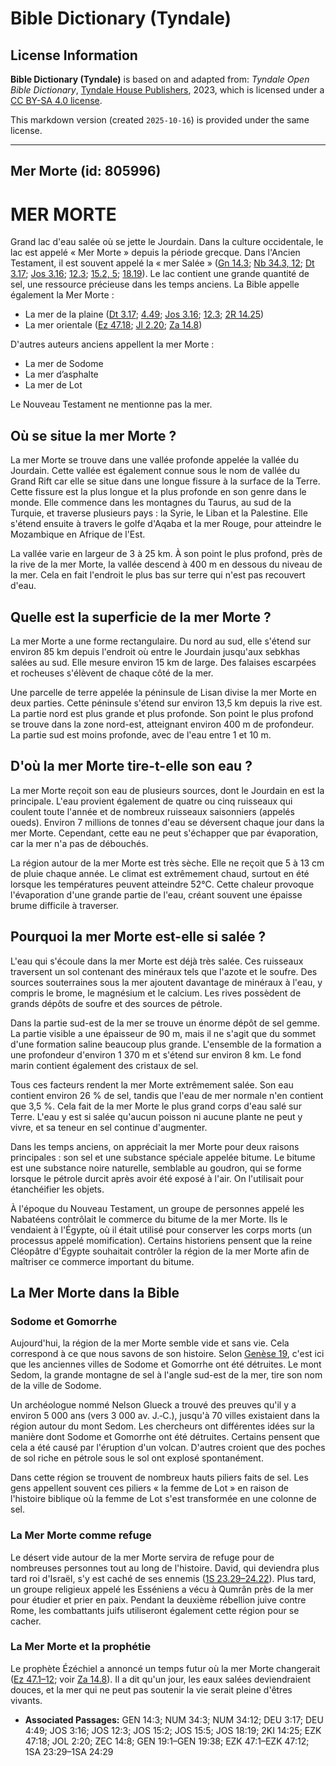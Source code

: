 # Bible Dictionary (Tyndale)

## License Information

**Bible Dictionary (Tyndale)** is based on and adapted from: _Tyndale Open Bible Dictionary_, [Tyndale House Publishers](https://tyndaleopenresources.com/), 2023, which is licensed under a [CC BY-SA 4.0 license](https://creativecommons.org/licenses/by-sa/4.0/legalcode.en).

This markdown version (created `2025-10-16`) is provided under the same license.



--------------------------------

## Mer Morte (id: 805996)

MER MORTE
=========

Grand lac d'eau salée où se jette le Jourdain. Dans la culture occidentale, le lac est appelé « Mer Morte » depuis la période grecque. Dans l'Ancien Testament, il est souvent appelé la « mer Salée » ([Gn 14\.3](https://ref.ly/Gen14:3); [Nb 34\.3, 12](https://ref.ly/Num34:3,Num34:12); [Dt 3\.17](https://ref.ly/Deut3:17); [Jos 3\.16](https://ref.ly/Josh3:16); [12\.3](https://ref.ly/Josh12:3); [15\.2, 5](https://ref.ly/Josh15:2,Josh15:5); [18\.19](https://ref.ly/Josh18:19)). Le lac contient une grande quantité de sel, une ressource précieuse dans les temps anciens. La Bible appelle également la Mer Morte :

* La mer de la plaine ([Dt 3\.17](https://ref.ly/Deut3:17); [4\.49](https://ref.ly/Deut4:49); [Jos 3\.16](https://ref.ly/Josh3:16); [12\.3](https://ref.ly/Josh12:3); [2R 14\.25](https://ref.ly/2Kgs14:25))
* La mer orientale ([Ez 47\.18](https://ref.ly/Ezek47:18); [Jl 2\.20](https://ref.ly/Joel2:20); [Za 14\.8](https://ref.ly/Zech14:8))

D'autres auteurs anciens appellent la mer Morte :

* La mer de Sodome
* La mer d’asphalte
* La mer de Lot

Le Nouveau Testament ne mentionne pas la mer.

Où se situe la mer Morte ?
--------------------------

La mer Morte se trouve dans une vallée profonde appelée la vallée du Jourdain. Cette vallée est également connue sous le nom de vallée du Grand Rift car elle se situe dans une longue fissure à la surface de la Terre. Cette fissure est la plus longue et la plus profonde en son genre dans le monde. Elle commence dans les montagnes du Taurus, au sud de la Turquie, et traverse plusieurs pays : la Syrie, le Liban et la Palestine. Elle s'étend ensuite à travers le golfe d'Aqaba et la mer Rouge, pour atteindre le Mozambique en Afrique de l'Est.

La vallée varie en largeur de 3 à 25 km. À son point le plus profond, près de la rive de la mer Morte, la vallée descend à 400 m en dessous du niveau de la mer. Cela en fait l'endroit le plus bas sur terre qui n'est pas recouvert d'eau.

Quelle est la superficie de la mer Morte ?
------------------------------------------

La mer Morte a une forme rectangulaire. Du nord au sud, elle s'étend sur environ 85 km depuis l'endroit où entre le Jourdain jusqu'aux sebkhas salées au sud. Elle mesure environ 15 km de large. Des falaises escarpées et rocheuses s'élèvent de chaque côté de la mer.

Une parcelle de terre appelée la péninsule de Lisan divise la mer Morte en deux parties. Cette péninsule s'étend sur environ 13,5 km depuis la rive est. La partie nord est plus grande et plus profonde. Son point le plus profond se trouve dans la zone nord\-est, atteignant environ 400 m de profondeur. La partie sud est moins profonde, avec de l'eau entre 1 et 10 m.

D'où la mer Morte tire\-t\-elle son eau ?
-----------------------------------------

La mer Morte reçoit son eau de plusieurs sources, dont le Jourdain en est la principale. L'eau provient également de quatre ou cinq ruisseaux qui coulent toute l'année et de nombreux ruisseaux saisonniers (appelés oueds). Environ 7 millions de tonnes d'eau se déversent chaque jour dans la mer Morte. Cependant, cette eau ne peut s'échapper que par évaporation, car la mer n'a pas de débouchés.

La région autour de la mer Morte est très sèche. Elle ne reçoit que 5 à 13 cm de pluie chaque année. Le climat est extrêmement chaud, surtout en été lorsque les températures peuvent atteindre 52°C. Cette chaleur provoque l'évaporation d'une grande partie de l'eau, créant souvent une épaisse brume difficile à traverser.

Pourquoi la mer Morte est\-elle si salée ?
------------------------------------------

L'eau qui s'écoule dans la mer Morte est déjà très salée. Ces ruisseaux traversent un sol contenant des minéraux tels que l'azote et le soufre. Des sources souterraines sous la mer ajoutent davantage de minéraux à l'eau, y compris le brome, le magnésium et le calcium. Les rives possèdent de grands dépôts de soufre et des sources de pétrole.

Dans la partie sud\-est de la mer se trouve un énorme dépôt de sel gemme. La partie visible a une épaisseur de 90 m, mais il ne s'agit que du sommet d'une formation saline beaucoup plus grande. L'ensemble de la formation a une profondeur d'environ 1 370 m et s'étend sur environ 8 km. Le fond marin contient également des cristaux de sel.

Tous ces facteurs rendent la mer Morte extrêmement salée. Son eau contient environ 26 % de sel, tandis que l'eau de mer normale n'en contient que 3,5 %. Cela fait de la mer Morte le plus grand corps d'eau salé sur Terre. L'eau y est si salée qu'aucun poisson ni aucune plante ne peut y vivre, et sa teneur en sel continue d'augmenter.

Dans les temps anciens, on appréciait la mer Morte pour deux raisons principales : son sel et une substance spéciale appelée bitume. Le bitume est une substance noire naturelle, semblable au goudron, qui se forme lorsque le pétrole durcit après avoir été exposé à l'air. On l'utilisait pour étanchéifier les objets.

À l'époque du Nouveau Testament, un groupe de personnes appelé les Nabatéens contrôlait le commerce du bitume de la mer Morte. Ils le vendaient à l'Égypte, où il était utilisé pour conserver les corps morts (un processus appelé momification). Certains historiens pensent que la reine Cléopâtre d'Égypte souhaitait contrôler la région de la mer Morte afin de maîtriser ce commerce important du bitume.

La Mer Morte dans la Bible
--------------------------

### Sodome et Gomorrhe

Aujourd'hui, la région de la mer Morte semble vide et sans vie. Cela correspond à ce que nous savons de son histoire. Selon [Genèse 19](https://ref.ly/Gen19:1-Gen19:38), c'est ici que les anciennes villes de Sodome et Gomorrhe ont été détruites. Le mont Sedom, la grande montagne de sel à l'angle sud\-est de la mer, tire son nom de la ville de Sodome.

Un archéologue nommé Nelson Glueck a trouvé des preuves qu'il y a environ 5 000 ans (vers 3 000 av. J.‑C.), jusqu'à 70 villes existaient dans la région autour du mont Sedom. Les chercheurs ont différentes idées sur la manière dont Sodome et Gomorrhe ont été détruites. Certains pensent que cela a été causé par l'éruption d'un volcan. D'autres croient que des poches de sol riche en pétrole sous le sol ont explosé spontanément.

Dans cette région se trouvent de nombreux hauts piliers faits de sel. Les gens appellent souvent ces piliers « la femme de Lot » en raison de l'histoire biblique où la femme de Lot s'est transformée en une colonne de sel.

### La Mer Morte comme refuge

Le désert vide autour de la mer Morte servira de refuge pour de nombreuses personnes tout au long de l'histoire. David, qui deviendra plus tard roi d'Israël, s'y est caché de ses ennemis ([1S 23\.29–24\.22](https://ref.ly/1Sam23:29-1Sam24:29)). Plus tard, un groupe religieux appelé les Esséniens a vécu à Qumrân près de la mer pour étudier et prier en paix. Pendant la deuxième rébellion juive contre Rome, les combattants juifs utiliseront également cette région pour se cacher.

### La Mer Morte et la prophétie

Le prophète Ézéchiel a annoncé un temps futur où la mer Morte changerait ([Ez 47\.1–12](https://ref.ly/Ezek47:1-Ezek47:12); voir [Za 14\.8](https://ref.ly/Zech14:8)). Il a dit qu'un jour, les eaux salées deviendraient douces, et la mer qui ne peut pas soutenir la vie serait pleine d'êtres vivants.

* **Associated Passages:** GEN 14:3; NUM 34:3; NUM 34:12; DEU 3:17; DEU 4:49; JOS 3:16; JOS 12:3; JOS 15:2; JOS 15:5; JOS 18:19; 2KI 14:25; EZK 47:18; JOL 2:20; ZEC 14:8; GEN 19:1–GEN 19:38; EZK 47:1–EZK 47:12; 1SA 23:29–1SA 24:29

